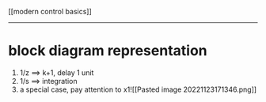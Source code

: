 [[modern control basics]]
****
# block diagram representation
1. 1/z ==> k+1, delay 1 unit
2. 1/s ==> integration
3. a special case, pay attention to x1![[Pasted image 20221123171346.png]]
